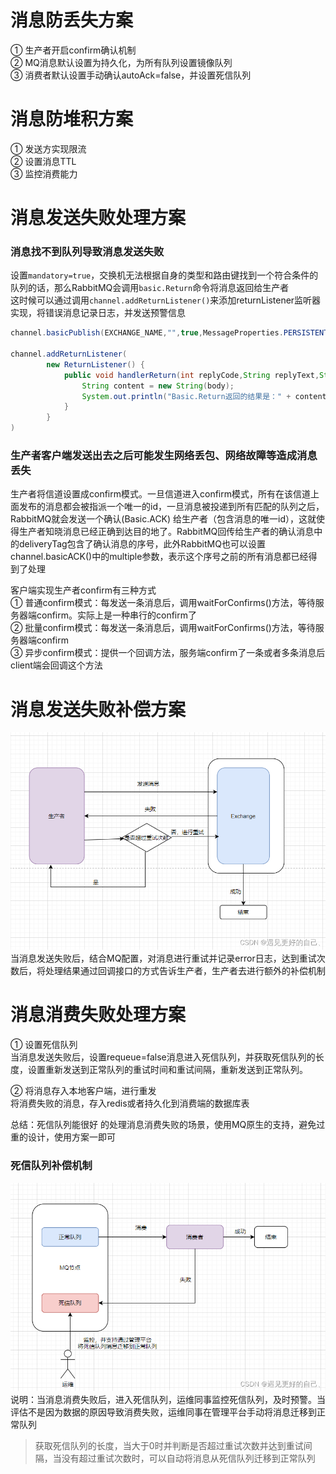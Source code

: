 # 消息防丢失方案
① 生产者开启confirm确认机制  
② MQ消息默认设置为持久化，为所有队列设置镜像队列  
③ 消费者默认设置手动确认autoAck=false，并设置死信队列

# 消息防堆积方案
① 发送方实现限流  
② 设置消息TTL  
③ 监控消费能力

# 消息发送失败处理方案
### 消息找不到队列导致消息发送失败
设置```mandatory=true```，交换机无法根据自身的类型和路由键找到一个符合条件的队列的话，那么RabbitMQ会调用```basic.Return```命令将消息返回给生产者  
这时候可以通过调用```channel.addReturnListener()```来添加returnListener监听器实现，将错误消息记录日志，并发送预警信息  
```java
channel.basicPublish(EXCHANGE_NAME,"",true,MessageProperties.PERSISTENT_TEXT_PLAIN,"消息内容".getBytes());

channel.addReturnListener(
        new ReturnListener() {
            public void handlerReturn(int replyCode,String replyText,String exchange,String routingKey,AMQP.BasicProperties basicProperties,byte[] body){
                String content = new String(body);    
                System.out.println("Basic.Return返回的结果是：" + content);
            }
        }
)
```

### 生产者客户端发送出去之后可能发生网络丢包、网络故障等造成消息丢失
生产者将信道设置成confirm模式。一旦信道进入confirm模式，所有在该信道上面发布的消息都会被指派一个唯一的id，一旦消息被投递到所有匹配的队列之后，RabbitMQ就会发送一个确认(Basic.ACK)
给生产者（包含消息的唯一id），这就使得生产者知晓消息已经正确到达目的地了。RabbitMQ回传给生产者的确认消息中的deliveryTag包含了确认消息的序号，此外RabbitMQ也可以设置
channel.basicACK()中的multiple参数，表示这个序号之前的所有消息都已经得到了处理  

客户端实现生产者confirm有三种方式  
① 普通confirm模式：每发送一条消息后，调用waitForConfirms()方法，等待服务器端confirm。实际上是一种串行的confirm了  
② 批量confirm模式：每发送一条消息后，调用waitForConfirms()方法，等待服务器端confirm  
③ 异步confirm模式：提供一个回调方法，服务端confirm了一条或者多条消息后client端会回调这个方法

# 消息发送失败补偿方案
![img.png](images/消息发送失败补偿方案.png)
当消息发送失败后，结合MQ配置，对消息进行重试并记录error日志，达到重试次数后，将处理结果通过回调接口的方式告诉生产者，生产者去进行额外的补偿机制

# 消息消费失败处理方案
① 设置死信队列  
当消息发送失败后，设置requeue=false消息进入死信队列，并获取死信队列的长度，设置重新发送到正常队列的重试时间和重试间隔，重新发送到正常队列。  

② 将消息存入本地客户端，进行重发  
将消费失败的消息，存入redis或者持久化到消费端的数据库表  

总结：死信队列能很好 的处理消息消费失败的场景，使用MQ原生的支持，避免过重的设计，使用方案一即可

### 死信队列补偿机制
![img.png](images/死信队列补偿机制.png)
说明：当消息消费失败后，进入死信队列，运维同事监控死信队列，及时预警。当评估不是因为数据的原因导致消费失败，运维同事在管理平台手动将消息迁移到正常队列  
> 获取死信队列的长度，当大于0时并判断是否超过重试次数并达到重试间隔，当没有超过重试次数时，可以自动将消息从死信队列迁移到正常队列




